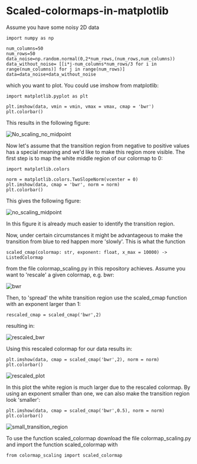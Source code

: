 # Scaled-colormaps-in-matplotlib

Assume you have some noisy 2D data

```
import numpy as np

num_columns=50
num_rows=50
data_noise=np.random.normal(0,2*num_rows,(num_rows,num_columns))
data_without_noise= [[i*j-num_columns*num_rows/3 for i in range(num_columns)] for j in range(num_rows)] 
data=data_noise+data_without_noise
```

which you want to plot. You could use imshow from matplotlib:

```
import matplotlib.pyplot as plt

plt.imshow(data, vmin = vmin, vmax = vmax, cmap = 'bwr')
plt.colorbar()
```
This results in the following figure:

![No_scaling_no_midpoint](https://user-images.githubusercontent.com/37422619/121489621-8ebe0680-c9d4-11eb-8854-37ba9a33aff3.png)

Now let's assume that the transition region from negative to positive values has a special meaning and we'd like to make this region more visible. The first step is to map the white middle region of our colormap to 0:

```
import matplotlib.colors

norm = matplotlib.colors.TwoSlopeNorm(vcenter = 0)
plt.imshow(data, cmap = 'bwr', norm = norm)
plt.colorbar()
```
This gives the following figure:

![no_scaling_midpoint](https://user-images.githubusercontent.com/37422619/121490771-a47ffb80-c9d5-11eb-8fb2-8fa5ae0c4da9.png)

In this figure it is already much easier to identify the transition region. 

Now, under certain circumstances it might be advantageous to make the transition from blue to red happen more 'slowly'. This is what the function 

```
scaled_cmap(colormap: str, exponent: float, x_max = 10000) -> ListedColormap
```
from the file colormap_scaling.py in this repository achieves. Assume you want to 'rescale' a given colormap, e.g. bwr:

![bwr](https://user-images.githubusercontent.com/37422619/121492123-e493ae00-c9d6-11eb-9553-809d06a990b6.png)

Then, to 'spread' the white transition region use the scaled_cmap function with an exponent larger than 1:

```
rescaled_cmap = scaled_cmap('bwr',2)
```
resulting in:

![rescaled_bwr](https://user-images.githubusercontent.com/37422619/121492655-566bf780-c9d7-11eb-9b48-5cdf0aff115d.png)

Using this rescaled colormap for our data results in:

```
plt.imshow(data, cmap = scaled_cmap('bwr',2), norm = norm)
plt.colorbar()
```

![rescaled_plot](https://user-images.githubusercontent.com/37422619/121493023-b4004400-c9d7-11eb-9870-526d81300458.png)


In this plot the white region is much larger due to the rescaled colormap. By using an exponent smaller than one, we can also make the transition region look 'smaller':

```
plt.imshow(data, cmap = scaled_cmap('bwr',0.5), norm = norm)
plt.colorbar()
```

![small_transition_region](https://user-images.githubusercontent.com/37422619/121493288-f9bd0c80-c9d7-11eb-979a-60f886201cad.png)

To use the function scaled_colormap download the file colormap_scaling.py and import the function scaled_colormap with

```
from colormap_scaling import scaled_colormap
```
